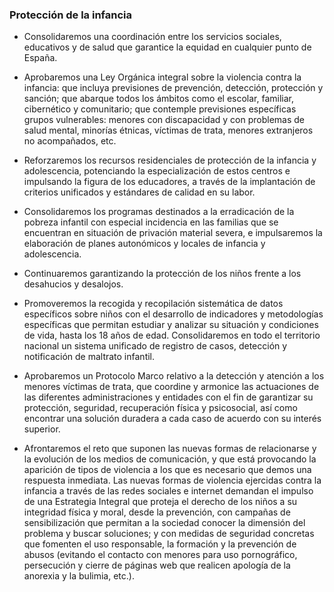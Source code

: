 ### Protección de la infancia

- Consolidaremos una coordinación entre los servicios sociales, educativos y de salud que garantice la
equidad en cualquier punto de España.

- Aprobaremos una Ley Orgánica integral sobre la violencia contra la infancia: que incluya previsiones
de prevención, detección, protección y sanción; que abarque todos los ámbitos como el escolar, familiar,
cibernético y comunitario; que contemple previsiones específicas grupos vulnerables: menores con
discapacidad y con problemas de salud mental, minorías étnicas, víctimas de trata, menores extranjeros
no acompañados, etc.

- Reforzaremos los recursos residenciales de protección de la infancia y adolescencia, potenciando la
especialización de estos centros e impulsando la figura de los educadores, a través de la implantación
de criterios unificados y estándares de calidad en su labor.

- Consolidaremos los programas destinados a la erradicación de la pobreza infantil con especial incidencia
en las familias que se encuentran en situación de privación material severa, e impulsaremos la
elaboración de planes autonómicos y locales de infancia y adolescencia.

- Continuaremos garantizando la protección de los niños frente a los desahucios y desalojos.

- Promoveremos la recogida y recopilación sistemática de datos específicos sobre niños con el desarrollo
de indicadores y metodologías específicas que permitan estudiar y analizar su situación y condiciones
de vida, hasta los 18 años de edad. Consolidaremos en todo el territorio nacional un sistema
unificado de registro de casos, detección y notificación de maltrato infantil.

- Aprobaremos un Protocolo Marco relativo a la detección y atención a los menores víctimas de trata,
que coordine y armonice las actuaciones de las diferentes administraciones y entidades con el fin de
garantizar su protección, seguridad, recuperación física y psicosocial, así como encontrar una solución
duradera a cada caso de acuerdo con su interés superior.

- Afrontaremos el reto que suponen las nuevas formas de relacionarse y la evolución de los medios de comunicación,
y que está provocando la aparición de tipos de violencia a los que es necesario que demos
una respuesta inmediata. Las nuevas formas de violencia ejercidas contra la infancia a través de las
redes sociales e internet demandan el impulso de una Estrategia Integral que proteja el derecho de los
niños a su integridad física y moral, desde la prevención, con campañas de sensibilización que permitan
a la sociedad conocer la dimensión del problema y buscar soluciones; y con medidas de seguridad concretas
que fomenten el uso responsable, la formación y la prevención de abusos (evitando el contacto
con menores para uso pornográfico, persecución y cierre de páginas web que realicen apología de la
anorexia y la bulimia, etc.).
